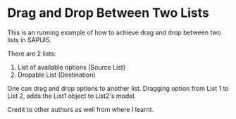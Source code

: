 # Drag and Drop Between Two Lists

This is an running example of how to achieve drag and drop between two lists in SAPUI5.

There are 2 lists:
1. List of available options (Source List)
2. Dropable List (Destination)

One can drag and drop options to another list. 
Dragging option from List 1 to List 2, adds the List1 object to List2's model.

Credit to other authors as well from where I learnt.
